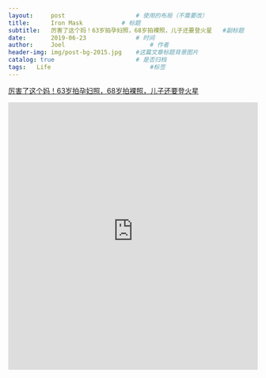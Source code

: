 ```yaml
---
layout:     post   				    # 使用的布局（不需要改）
title:      Iron Mask			# 标题
subtitle:   厉害了这个妈！63岁拍孕妇照，68岁拍裸照，儿子还要登火星   #副标题
date:       2019-06-23 				# 时间
author:     Joel 						# 作者
header-img: img/post-bg-2015.jpg 	#这篇文章标题背景图片
catalog: true 						# 是否归档
tags:	Life							#标签
---
```

<a href="https://mp.weixin.qq.com/s?__biz=MzI2NDEyNzYwMw==&mid=2651745023&idx=1&sn=2215a09df295f6c391cab4dc7933208b&chksm=f14b9fe3c63c16f51201f6c12c7485d3bb3aa39c82f23f57e1ebc3a6b6cc3c5d1a9a1cb1d215&mpshare=1&scene=1&srcid=1024a88pzLl3oTPtEC9ae1XC&pass_ticket=tB08wSX9ENKcHH%2BbxYTJ8vLvzOyEuZ4v%2FmSF8VnlR69XQGlEHrBPX23zOl6VwBg1#rd">厉害了这个妈！63岁拍孕妇照，68岁拍裸照，儿子还要登火星 </a>

<embed width="100%" height="540px" name="plugin" id="plugin" src="https://raw.githubusercontent.com/JoelPub/joelpub.github.io/master/img/blog/B.pdf" type="application/pdf" internalinstanceid="9">

